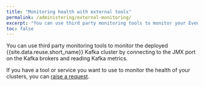 ```yaml
---
title: "Monitoring health with external tools"
permalink: /administering/external-monitoring/
excerpt: "You can use third party monitoring tools to monitor your Event Streams Kafka cluster."
toc: false
---
```


You can use third party monitoring tools to monitor the deployed {{site.data.reuse.short_name}} Kafka cluster by connecting to the JMX port on the Kafka brokers and reading Kafka metrics.

If you have a tool or service you want to use to monitor the health of your clusters, you can [raise a request](../../support/#suggest-a-feature).
